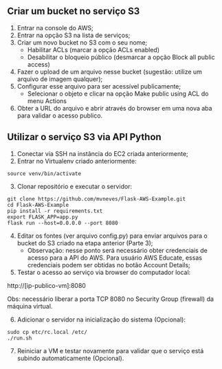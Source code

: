 
## Criar um bucket no serviço S3

1. Entrar na console do AWS;
2. Entrar na opção S3 na lista de serviços;
3. Criar um novo bucket no S3 com o seu nome;
   * Habilitar ACLs (marcar a opção ACLs enabled)
   * Desabilitar o bloqueio público (desmarcar a opção Block all public access)  
4. Fazer o upload de um arquivo nesse bucket (sugestão: utilize um arquivo de imagem qualquer);
5. Configurar esse arquivo para ser acessível publicamente;
   * Selecionar o objeto e clicar na opção Make public using ACL do menu Actions
6. Obter a URL do arquivo e abrir através do browser em uma nova aba para validar o acesso publico.

## Utilizar o serviço S3 via API Python

1. Conectar via SSH na instância do EC2 criada anteriormente;
2. Entrar no Virtualenv criado anteriormente:
```
source venv/bin/activate
```

3. Clonar repositório e executar o servidor:
```
git clone https://github.com/mvneves/Flask-AWS-Example.git
cd Flask-AWS-Example
pip install -r requirements.txt
export FLASK_APP=app.py
flask run --host=0.0.0.0 --port 8080
```

4. Editar os fontes (ver arquivo config.py) para enviar arquivos para o bucket do S3 criado na etapa anterior (Parte 3); 
    * Observação: nesse ponto será necessário obter credenciais de acesso para a API do AWS. Para usuário AWS Educate, essas credenciais podem ser obtidas no botão Account Details;
5. Testar o acesso ao serviço via browser do computador local:

http://[ip-publico-vm]:8080

Obs: necessário liberar a porta TCP 8080 no Security Group (firewall) da máquina virtual.

6. Adicionar o servidor na inicialização do sistema (Opcional):
```
sudo cp etc/rc.local /etc/
./run.sh
```

7. Reiniciar a VM e testar novamente para validar que o serviço está subindo automaticamente (Opcional).